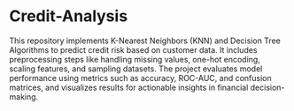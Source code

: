 # Credit-Analysis
 This repository implements K-Nearest Neighbors (KNN) and Decision Tree Algorithms to predict credit risk based on customer data. It includes preprocessing steps like handling missing values, one-hot encoding, scaling features, and sampling datasets. The project evaluates model performance using metrics such as accuracy, ROC-AUC, and confusion matrices, and visualizes results for actionable insights in financial decision-making.
